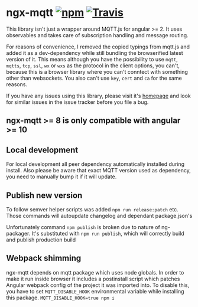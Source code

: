 # ngx-mqtt [![npm](https://img.shields.io/npm/v/ngx-mqtt.svg)](https://www.npmjs.com/package/ngx-mqtt) [![Travis](https://img.shields.io/travis/sclausen/ngx-mqtt.svg)](https://travis-ci.org/sclausen/ngx-mqtt)

This library isn't just a wrapper around MQTT.js for angular >= 2.
It uses observables and takes care of subscription handling and message routing.

For reasons of convenience, I removed the copied typings from mqtt.js and added it as a dev-dependency while still bundling the browserified latest version of it.
This means although you have the possibility to use `mqtt`, `mqtts`, `tcp`, `ssl`, `wx` or `wxs` as the protocol in the client options, you can't, because this is a browser library where you can't conntect with something other than websockets. You also can't use `key`, `cert` and `ca` for the same reasons.

If you have any issues using this library, please visit it's [homepage](https://sclausen.github.io/ngx-mqtt/) and look for similar issues in the issue tracker before you file a bug.

## **ngx-mqtt >= 8 is only compatible with angular >= 10**

## Local development
For local development all peer dependency automatically installed during install.
Also please be aware that exact MQTT version used as dependency, you need to manually bump it if it will update.

## Publish new version
To follow semver helper scripts was added `npm run release:patch` etc.
Those commands will autoupdate changelog and dependant package.json's

Unfortunately command `npm publish` is broken due to nature of ng-packager. 
It's substituted with `npm run publish`, which will correctly build and publish production build

## Webpack shimming

ngx-mqtt depends on mqtt package which uses node globals.
In order to make it run inside browser it includes a postinstall script which patches Angular webpack config of the project it was imported into.
To disable this, you have to set `MQTT_DISABLE_HOOK` environmental variable while installing this package.
`MQTT_DISABLE_HOOK=true npm i`

